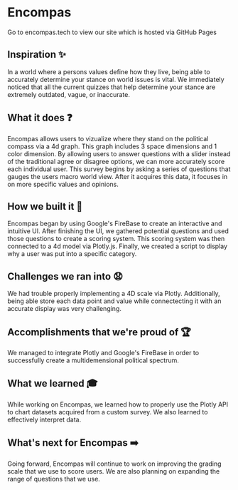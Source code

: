 # Encompas
Go to encompas.tech to view our site which is hosted via GitHub Pages
## Inspiration :sparkles:
In a world where a persons values define how they live, being able to accurately determine your stance on world issues is vital. We immediately noticed that all the current quizzes that help determine your stance are extremely outdated, vague, or inaccurate. 
## What it does :question:
Encompas allows users to vizualize where they stand on the political compass via a 4d graph. This graph includes 3 space dimensions and 1 color dimension. By allowing users to answer questions with a slider instead of the traditional agree or disagree options, we can more accurately score each individual user. This survey begins by asking a series of questions that gauges the users macro world view. After it acquires this data, it focuses in on more specific values and opinions.
## How we built it :hammer:
Encompas began by using Google's FireBase to create an interactive and intuitive UI. After finishing the UI, we gathered potential questions and used those questions to create a scoring system. This scoring system was then connected to a 4d model via Plotly.js. Finally, we created a script to display why a user was put into a specific category.
## Challenges we ran into :anguished:
We had trouble properly implementing a 4D scale via Plotly. Additionally, being able store each data point and value while connectecting it with an accurate display was very challenging.
## Accomplishments that we're proud of :trophy:
We managed to integrate Plotly and Google's FireBase in order to successfully create a multidemensional political spectrum.
## What we learned :mortar_board:
While working on Encompas, we learned how to properly use the Plotly API to chart datasets acquired from a custom survey. We also learned to effectively interpret data. 
## What's next for Encompas :arrow_right:
Going forward, Encompas will continue to work on improving the grading scale that we use to score users. We are also planning on expanding the range of questions that we use.
